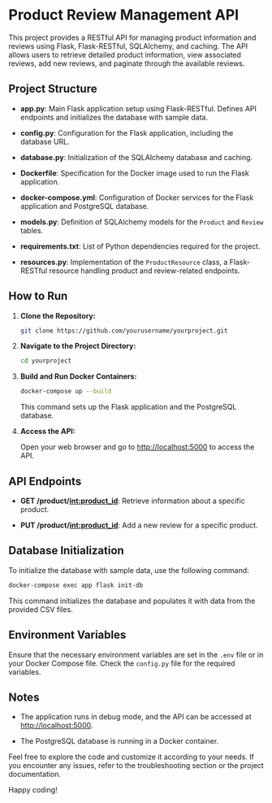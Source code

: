 # Product Review Management API

This project provides a RESTful API for managing product information and reviews using Flask, Flask-RESTful, SQLAlchemy, and caching. The API allows users to retrieve detailed product information, view associated reviews, add new reviews, and paginate through the available reviews.

## Project Structure

- **app.py**: Main Flask application setup using Flask-RESTful. Defines API endpoints and initializes the database with sample data.

- **config.py**: Configuration for the Flask application, including the database URL.

- **database.py**: Initialization of the SQLAlchemy database and caching.

- **Dockerfile**: Specification for the Docker image used to run the Flask application.

- **docker-compose.yml**: Configuration of Docker services for the Flask application and PostgreSQL database.

- **models.py**: Definition of SQLAlchemy models for the `Product` and `Review` tables.

- **requirements.txt**: List of Python dependencies required for the project.

- **resources.py**: Implementation of the `ProductResource` class, a Flask-RESTful resource handling product and review-related endpoints.

## How to Run

1. **Clone the Repository:**

    ```bash
    git clone https://github.com/yourusername/yourproject.git
    ```

2. **Navigate to the Project Directory:**

    ```bash
    cd yourproject
    ```

3. **Build and Run Docker Containers:**

    ```bash
    docker-compose up --build
    ```

    This command sets up the Flask application and the PostgreSQL database.

4. **Access the API:**

    Open your web browser and go to [http://localhost:5000](http://localhost:5000) to access the API.

## API Endpoints

- **GET /product/<int:product_id>**: Retrieve information about a specific product.

- **PUT /product/<int:product_id>**: Add a new review for a specific product.

## Database Initialization

To initialize the database with sample data, use the following command:

```bash
docker-compose exec app flask init-db
```

This command initializes the database and populates it with data from the provided CSV files.

## Environment Variables

Ensure that the necessary environment variables are set in the `.env` file or in your Docker Compose file. Check the `config.py` file for the required variables.

## Notes

- The application runs in debug mode, and the API can be accessed at [http://localhost:5000](http://localhost:5000).

- The PostgreSQL database is running in a Docker container.

Feel free to explore the code and customize it according to your needs. If you encounter any issues, refer to the troubleshooting section or the project documentation.

Happy coding!

